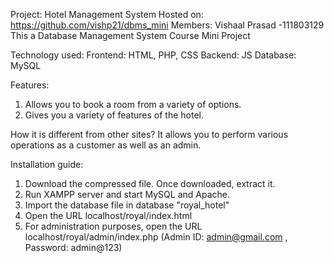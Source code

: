 Project: Hotel Management System
Hosted on: https://github.com/vishp21/dbms_mini
Members: Vishaal Prasad -111803129
This a Database Management System Course Mini Project

Technology used:
Frontend: HTML, PHP, CSS
Backend: JS
Database: MySQL

Features:
1. Allows you to book a room from a variety of options.
2. Gives you a variety of features of the hotel.

How it is different from other sites?
It allows you to perform various operations as a customer as well as an admin.

Installation guide:
1. Download the compressed file. Once downloaded, extract it.
2. Run XAMPP server and start MySQL and Apache.
3. Import the database file in database "royal_hotel"
4. Open the URL localhost/royal/index.html
5. For administration purposes, open the URL localhost/royal/admin/index.php (Admin ID: admin@gmail.com , Password: admin@123)
